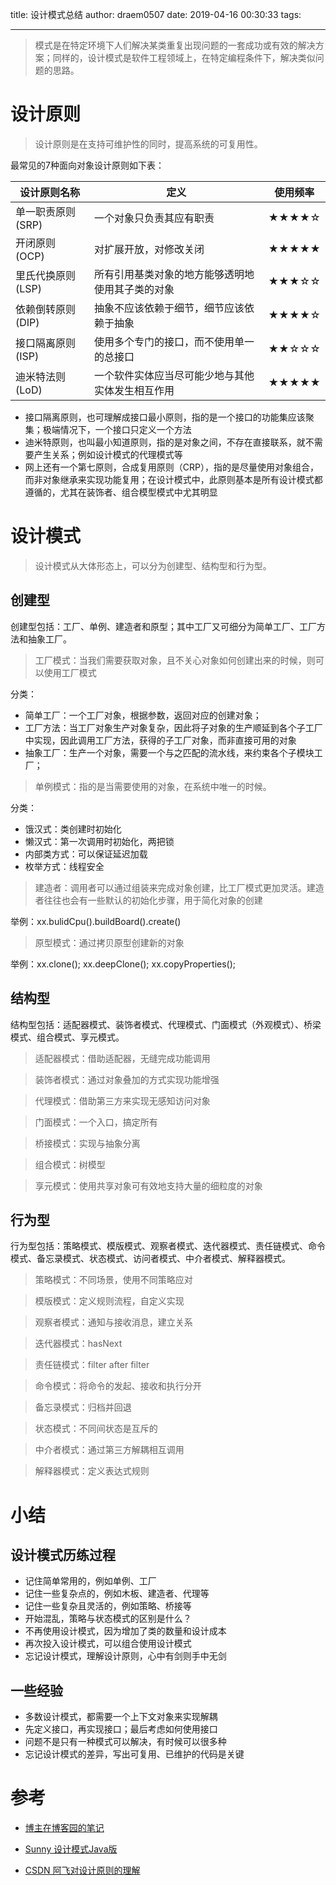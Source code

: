 title: 设计模式总结
author: draem0507
date: 2019-04-16 00:30:33
tags:

---

> 模式是在特定环境下人们解决某类重复出现问题的一套成功或有效的解决方案；同样的，设计模式是软件工程领域上，在特定编程条件下，解决类似问题的思路。


# 设计原则

> 设计原则是在支持可维护性的同时，提高系统的可复用性。

最常见的7种面向对象设计原则如下表：

| 设计原则名称 | 定义 | 使用频率 |
| ------ | ------ | ------ |
| 单一职责原则 (SRP) | 一个对象只负责其应有职责 | ★★★★☆ |
| 开闭原则 (OCP) | 对扩展开放，对修改关闭 | ★★★★★ |
|里氏代换原则 (LSP) | 所有引用基类对象的地方能够透明地使用其子类的对象 | ★★★☆☆ |
| 依赖倒转原则 (DIP) | 抽象不应该依赖于细节，细节应该依赖于抽象| ★★★★☆ |
| 接口隔离原则 (ISP) | 使用多个专门的接口，而不使用单一的总接口 | ★★☆☆☆ |
| 迪米特法则  (LoD) | 一个软件实体应当尽可能少地与其他实体发生相互作用 | ★★★★★ |

* 接口隔离原则，也可理解成接口最小原则，指的是一个接口的功能集应该聚集；极端情况下，一个接口只定义一个方法
* 迪米特原则，也叫最小知道原则，指的是对象之间，不存在直接联系，就不需要产生关系；例如设计模式的代理模式等
* 网上还有一个第七原则，合成复用原则（CRP），指的是尽量使用对象组合，而非对象继承来实现功能复用；在设计模式中，此原则基本是所有设计模式都遵循的，尤其在装饰者、组合模型模式中尤其明显



# 设计模式
> 设计模式从大体形态上，可以分为创建型、结构型和行为型。



## 创建型
创建型包括：工厂、单例、建造者和原型；其中工厂又可细分为简单工厂、工厂方法和抽象工厂。

> 工厂模式：当我们需要获取对象，且不关心对象如何创建出来的时候，则可以使用工厂模式

分类：
* 简单工厂：一个工厂对象，根据参数，返回对应的创建对象；
* 工厂方法：当工厂对象生产对象复杂，因此将子对象的生产顺延到各个子工厂中实现，因此调用工厂方法，获得的子工厂对象，而非直接可用的对象
* 抽象工厂：生产一个对象，需要一个与之匹配的流水线，来约束各个子模块工厂；

> 单例模式：指的是当需要使用的对象，在系统中唯一的时候。

分类：
* 饿汉式：类创建时初始化
* 懒汉式：第一次调用时初始化，两把锁
* 内部类方式：可以保证延迟加载
* 枚举方式：线程安全

> 建造者：调用者可以通过组装来完成对象创建，比工厂模式更加灵活。建造者往往也会有一些默认的初始化步骤，用于简化对象的创建

举例：xx.bulidCpu().buildBoard().create()


> 原型模式：通过拷贝原型创建新的对象

举例：xx.clone();   xx.deepClone(); xx.copyProperties();


## 结构型
结构型包括：适配器模式、装饰者模式、代理模式、门面模式（外观模式）、桥梁模式、组合模式、享元模式。

> 适配器模式：借助适配器，无缝完成功能调用

> 装饰者模式：通过对象叠加的方式实现功能增强

> 代理模式：借助第三方来实现无感知访问对象

> 门面模式：一个入口，搞定所有

> 桥接模式：实现与抽象分离

> 组合模式：树模型

> 享元模式：使用共享对象可有效地支持大量的细粒度的对象


## 行为型

行为型包括：策略模式、模版模式、观察者模式、迭代器模式、责任链模式、命令模式、备忘录模式、状态模式、访问者模式、中介者模式、解释器模式。


> 策略模式：不同场景，使用不同策略应对

> 模版模式：定义规则流程，自定义实现

> 观察者模式：通知与接收消息，建立关系

> 迭代器模式：hasNext

> 责任链模式：filter after filter

> 命令模式：将命令的发起、接收和执行分开

> 备忘录模式：归档并回退

> 状态模式：不同间状态是互斥的

> 中介者模式：通过第三方解耦相互调用

> 解释器模式：定义表达式规则

# 小结

## 设计模式历练过程
* 记住简单常用的，例如单例、工厂
* 记住一些复杂点的，例如木板、建造者、代理等
* 记住一些复杂且灵活的，例如策略、桥接等
* 开始混乱，策略与状态模式的区别是什么？
* 不再使用设计模式，因为增加了类的数量和设计成本
* 再次投入设计模式，可以组合使用设计模式
* 忘记设计模式，理解设计原则，心中有剑则手中无剑

## 一些经验
* 多数设计模式，都需要一个上下文对象来实现解耦
* 先定义接口，再实现接口；最后考虑如何使用接口
* 问题不是只有一种模式可以解决，有时候可以很多种
* 忘记设计模式的差异，写出可复用、已维护的代码是关键


# 参考
* [博主在博客园的笔记](https://www.cnblogs.com/draem0507/category/587196.html)
* [Sunny 设计模式Java版](https://gof.quanke.name/)

* [CSDN 阿飞对设计原则的理解](https://blog.csdn.net/afei__/article/details/80412746)